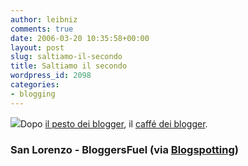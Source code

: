 ```yaml
---
author: leibniz
comments: true
date: 2006-03-20 10:35:58+00:00
layout: post
slug: saltiamo-il-secondo
title: Saltiamo il secondo
wordpress_id: 2098
categories:
- blogging
---
```


![](http://www.bloggersfuel.com/images/bloggersfuel/finallayout_06.jpg)Dopo [il pesto dei blogger](http://blogs.san-lorenzo.com/sl/2006/02/pesto_al_blogger.html), il [caffé dei blogger](http://www.bloggersfuel.com/).


### San Lorenzo - BloggersFuel (via [Blogspotting](http://www.businessweek.com/the_thread/blogspotting/archives/2006/03/blogger_coffee.html?campaign_id=rss_blog_blogspotting))
